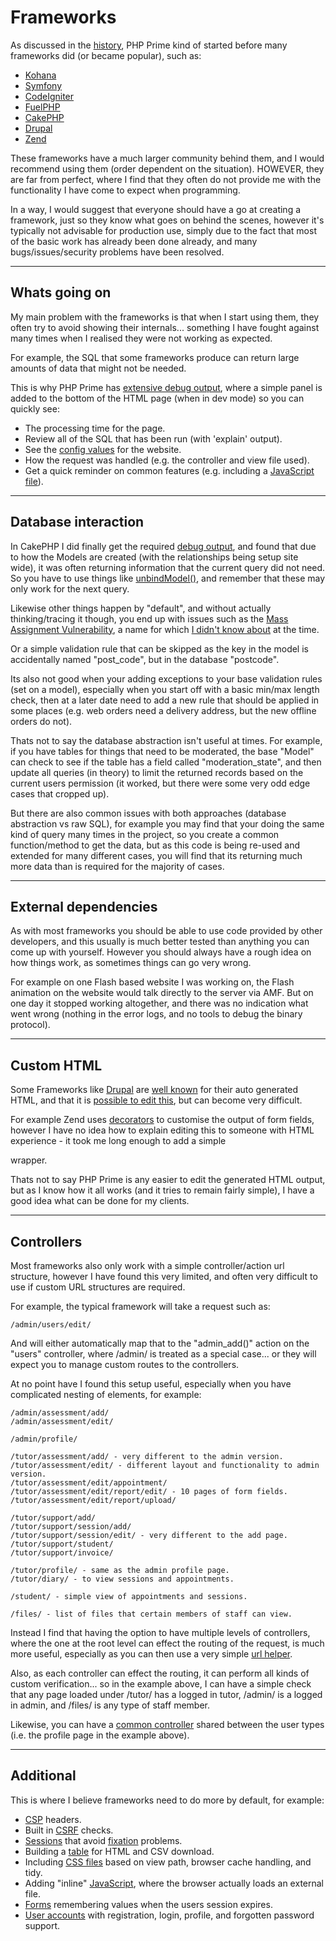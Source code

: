
# Frameworks

As discussed in the [history](../../doc/notes/history.md), PHP Prime kind of started before many frameworks did (or became popular), such as:

* [Kohana](http://kohanaframework.org)
* [Symfony](http://symfony.com)
* [CodeIgniter](http://ellislab.com/codeigniter)
* [FuelPHP](http://fuelphp.com/)
* [CakePHP](http://www.cakephp.org)
* [Drupal](http://drupal.org)
* [Zend](http://framework.zend.com)

These frameworks have a much larger community behind them, and I would recommend using them (order dependent on the situation). HOWEVER, they are far from perfect, where I find that they often do not provide me with the functionality I have come to expect when programming.

In a way, I would suggest that everyone should have a go at creating a framework, just so they know what goes on behind the scenes, however it's typically not advisable for production use, simply due to the fact that most of the basic work has already been done already, and many bugs/issues/security problems have been resolved.

---

## Whats going on

My main problem with the frameworks is that when I start using them, they often try to avoid showing their internals... something I have fought against many times when I realised they were not working as expected.

For example, the SQL that some frameworks produce can return large amounts of data that might not be needed.

This is why PHP Prime has [extensive debug output](../../doc/setup/debug.md), where a simple panel is added to the bottom of the HTML page (when in dev mode) so you can quickly see:

* The processing time for the page.
* Review all of the SQL that has been run (with 'explain' output).
* See the [config values](../../doc/setup/config.md) for the website.
* How the request was handled (e.g. the controller and view file used).
* Get a quick reminder on common features (e.g. including a [JavaScript file](../../doc/setup/resources.md)).

---

## Database interaction

In CakePHP I did finally get the required [debug output](https://github.com/craigfrancis/framework/blob/master/resources/alternatives/cakePHP/dbo_mysql_custom.php), and found that due to how the Models are created (with the relationships being setup site wide), it was often returning information that the current query did not need. So you have to use things like [unbindModel()](http://book.cakephp.org/2.0/en/models/associations-linking-models-together.html#creating-and-destroying-associations-on-the-fly), and remember that these may only work for the next query.

Likewise other things happen by "default", and without actually thinking/tracing it though, you end up with issues such as the [Mass Assignment Vulnerability](http://stackoverflow.com/questions/10458468/), a name for which [I didn't know about](https://groups.google.com/d/topic/cake-php/yvl-x88hl6E/discussion) at the time.

Or a simple validation rule that can be skipped as the key in the model is accidentally named "post_code", but in the database "postcode".

Its also not good when your adding exceptions to your base validation rules (set on a model), especially when you start off with a basic min/max length check, then at a later date need to add a new rule that should be applied in some places (e.g. web orders need a delivery address, but the new offline orders do not).

Thats not to say the database abstraction isn't useful at times. For example, if you have tables for things that need to be moderated, the base "Model" can check to see if the table has a field called "moderation_state", and then update all queries (in theory) to limit the returned records based on the current users permission (it worked, but there were some very odd edge cases that cropped up).

But there are also common issues with both approaches (database abstraction vs raw SQL), for example you may find that your doing the same kind of query many times in the project, so you create a common function/method to get the data, but as this code is being re-used and extended for many different cases, you will find that its returning much more data than is required for the majority of cases.

---

## External dependencies

As with most frameworks you should be able to use code provided by other developers, and this usually is much better tested than anything you can come up with yourself. However you should always have a rough idea on how things work, as sometimes things can go very wrong.

For example on one Flash based website I was working on, the Flash animation on the website would talk directly to the server via AMF. But on one day it stopped working altogether, and there was no indication what went wrong (nothing in the error logs, and no tools to debug the binary protocol).

---

## Custom HTML

Some Frameworks like [Drupal](http://drupal.org) are [well known](http://drupal.org/node/1324382) for their auto generated HTML, and that it is [possible to edit this](http://api.drupal.org/api/drupal/includes%21module.inc/group/hooks/7), but can become very difficult.

For example Zend uses [decorators](http://framework.zend.com/manual/1.12/en/zend.form.decorators.html) to customise the output of form fields, however I have no idea how to explain editing this to someone with HTML experience - it took me long enough to add a simple <div> wrapper.

Thats not to say PHP Prime is any easier to edit the generated HTML output, but as I know how it all works (and it tries to remain fairly simple), I have a good idea what can be done for my clients.

---

## Controllers

Most frameworks also only work with a simple controller/action url structure, however I have found this very limited, and often very difficult to use if custom URL structures are required.

For example, the typical framework will take a request such as:

	/admin/users/edit/

And will either automatically map that to the "admin_add()" action on the "users" controller, where /admin/ is treated as a special case... or they will expect you to manage custom routes to the controllers.

At no point have I found this setup useful, especially when you have complicated nesting of elements, for example:

	/admin/assessment/add/
	/admin/assessment/edit/

	/admin/profile/

	/tutor/assessment/add/ - very different to the admin version.
	/tutor/assessment/edit/ - different layout and functionality to admin version.
	/tutor/assessment/edit/appointment/
	/tutor/assessment/edit/report/edit/ - 10 pages of form fields.
	/tutor/assessment/edit/report/upload/

	/tutor/support/add/
	/tutor/support/session/add/
	/tutor/support/session/edit/ - very different to the add page.
	/tutor/support/student/
	/tutor/support/invoice/

	/tutor/profile/ - same as the admin profile page.
	/tutor/diary/ - to view sessions and appointments.

	/student/ - simple view of appointments and sessions.

	/files/ - list of files that certain members of staff can view.

Instead I find that having the option to have multiple levels of controllers, where the one at the root level can effect the routing of the request, is much more useful, especially as you can then use a very simple [url helper](../../../doc/helpers/url.md).

Also, as each controller can effect the routing, it can perform all kinds of custom verification... so in the example above, I can have a simple check that any page loaded under /tutor/ has a logged in tutor, /admin/ is a logged in admin, and /files/ is any type of staff member.

Likewise, you can have a [common controller](../../doc/setup/controllers.md) shared between the user types (i.e. the profile page in the example above).

---

## Additional

This is where I believe frameworks need to do more by default, for example:

- [CSP](../../doc/security/csp.md) headers.
- Built in [CSRF](../../doc/security/csrf.md) checks.
- [Sessions](../../doc/system/session.md) that avoid [fixation](../../doc/security/sessions.md) problems.
- Building a [table](../../doc/helpers/table.md) for HTML and CSV download.
- Including [CSS files](../../doc/setup/resources.md) based on view path, browser cache handling, and tidy.
- Adding "inline" [JavaScript](../../doc/setup/resources.md), where the browser actually loads an external file.
- [Forms](../../doc/helpers/form.md) remembering values when the users session expires.
- [User accounts](../../doc/system/user.md) with registration, login, profile, and forgotten password support.

